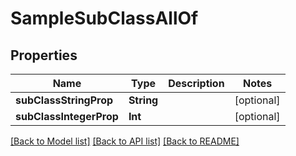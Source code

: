 # SampleSubClassAllOf

## Properties
Name | Type | Description | Notes
------------ | ------------- | ------------- | -------------
**subClassStringProp** | **String** |  | [optional] 
**subClassIntegerProp** | **Int** |  | [optional] 

[[Back to Model list]](../README.md#documentation-for-models) [[Back to API list]](../README.md#documentation-for-api-endpoints) [[Back to README]](../README.md)



